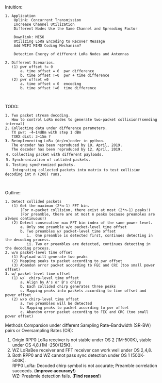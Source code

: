 Intuition:

    1. Application
        Uplink: Concurrent Transmission  
        Increase Channel Utilization
        Different Nodes Use the Same Channel and Spreading Factor

        Downlink: MISO
        Utilizing LoRa Encoding to Recover Message
        Add WIFI MIMO Coding Mechanism?

        Detection Energy of different LoRa Nodes and Antennas
    
    2. Different Scenarios.
       (1) pwr offset != 0 
           a. time offset = 0  pwr difference    
           b. time offset !=0  pwr + time difference
       (2) pwr offset =0
           a. time offset = 0  encoding
           b. time offset !=0  time difference
    
</br>

TODO:

    1. Two packet stream decoding.
       How to control LoRa nodes to generate two-packet collision?(sending interval)
    2. Collecting data under difference parameters.
       TX pwr: -4~14dBm with step 1 dBm
       TXRX dist: 3~15m ?
    3. Reimplementing LoRa (de/en)coder in python.
       The encoder has been reproduced by 10, April, 2019.
       The decoder has been reproduced by 12, April, 2019.
    ４．Collecting packet with different payloads.
    ５．Synchronization of collided packets.
    ６．Testing synchronized packets.
    　　Integrating collected packets into matrix to test collision decoding int n (200) runs. 

</br>

Outline:

    1. Detect collided packets
       (1) Get the maximum (2*n-1) FFT bin. 
           (For n-packet collision, there exist at most (2*n-1) peaks!)
           (For preamble, there are at most n peaks because preambles are always continuous!)
       (2) Detect consecutive max FFT bin index of the same power level.
           a. Only one preamble w/o packet-level time offset
           b. Two preambles w/ packet-level time offset
              i.  One preamble is detected first, continues detecting in the decoding process. 
              ii. Two or preambles are detected, continues detecting in the decoding process.
    2. w/o packet-level time offset
       (1) Payload will generate two peaks
       (2) Mapping peaks to packet according to pwr offset
       (3) Abandon error packet according to FEC and CRC (too small power offset)
    3. w/ packet-level time offset
       (1) w/  chirp-level time offset
           a. Align by A's or B's chirp
           b. Each collided chirp generates three peaks
           c. Mapping peaks into packets according to time offset and power offset
       (2) w/o chirp-level time offset
           a. Two preambles will be detected
           b. Mapping peaks to packet according to pwr offset
           c. Abandon error packet according to FEC and CRC (too small power offset)


Methods Comparsion under different Sampling Rate-Bandwidth (SR-BW) pairs or Oversampling Rates (OR):

   1. Origin RPP0 LoRa receiver is not stable under OS 2 (1M-500K), stable under OS 4,8.(1M -250/125K).
   2. WZ LoRaBee receiver and FFT receiver can work well under OS 2,4,8.
   3. Both RPP0 and WZ cannot pass sync detection under OS 1 (500K-500K).<br/>
      RPP0 LoRa: Decoded chirp symbol is not accurate; Preamble correlation succeeds. (**Improve accuracy!**)<br/>
      WZ: Preabmle detection fails. (**Find reason!**)<br/>


    
    
